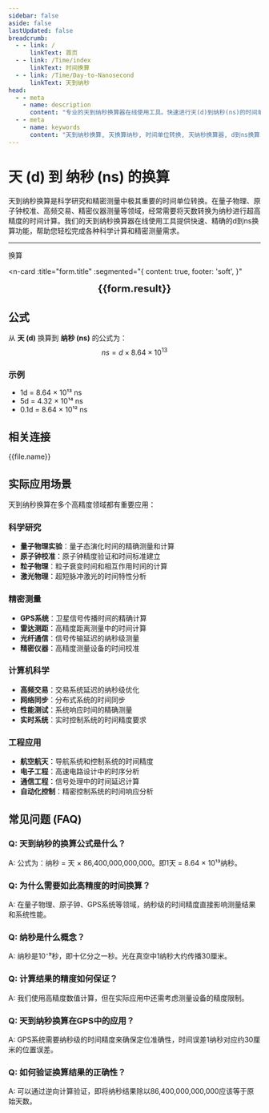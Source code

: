 ```yaml
---
sidebar: false
aside: false
lastUpdated: false
breadcrumb:
  - - link: /
      linkText: 首页
  - - link: /Time/index
      linkText: 时间换算
  - - link: /Time/Day-to-Nanosecond
      linkText: 天到纳秒
head:
  - - meta
    - name: description
      content: "专业的天到纳秒换算器在线使用工具。快速进行天(d)到纳秒(ns)的时间单位转换，提供精确的换算公式和实用的时间计算功能。支持科学计算、精密测量等超高精度时间换算应用场景。"
  - - meta
    - name: keywords
      content: "天到纳秒换算, 天换算纳秒, 时间单位转换, 天纳秒换算器, d到ns换算, 时间换算器在线使用, 科学计算, 天数转纳秒, 时间单位换算, 天转换纳秒, 纳秒换算, 时间转换器, 天换纳秒公式, 精密测量, 超高精度时间"
---
```

# 天 (d) 到 纳秒 (ns) 的换算

天到纳秒换算是科学研究和精密测量中极其重要的时间单位转换。在量子物理、原子钟校准、高频交易、精密仪器测量等领域，经常需要将天数转换为纳秒进行超高精度的时间计算。我们的天到纳秒换算器在线使用工具提供快速、精确的d到ns换算功能，帮助您轻松完成各种科学计算和精密测量需求。

---
<script setup>
import { onMounted, reactive, inject, ref } from 'vue'
import { NButton,NForm ,NFormItem,NInput,NInputNumber,NSelect,NCard,useMessage,NGrid ,NGi  } from 'naive-ui'
import { defineClientComponent } from 'vitepress'
import { Time } from '../../files';

const convert = inject('convert')

const seoKey = ['天到纳秒换算','天换算纳秒','时间单位转换','天纳秒换算器','d到ns换算','时间换算器在线使用','科学计算','天数转纳秒','天转换纳秒','纳秒换算','时间转换器','天换纳秒公式','精密测量','超高精度时间','天','纳秒','时间换算','时间单位']

const form = reactive({
  number: null,
  result: '',
  title: '天到纳秒换算器',
})

const convertHandler = () => {
  if (form.number !== null && !isNaN(form.number)) {
    const convertedValue = parseFloat(form.number) * 86400000000000
    form.result = `${form.number}d = ${convertedValue.toFixed(0)}ns`
  } else {
    form.result = '请输入有效的数值。'
  }
}
</script>

<n-form size="large" :model="form">
  <n-form-item label="天 (d)">
    <n-input-number v-model:value="form.number" placeholder="输入天" style="width: 100%" />
  </n-form-item>
  <n-form-item>
    <n-button type="info" @click="convertHandler" block>换算</n-button>
  </n-form-item>
</n-form>

<n-card
  :title="form.title"
  :segmented="{
    content: true,
    footer: 'soft',
  }"
>
  <div  style="text-align:center;font-size:20px;">
    <strong>{{form.result}}</strong>
  </div>
  <template #footer>
    <div>
      <span v-for="item of seoKey" :key="item">{{item}}，</span>
    </div>
  </template>
</n-card>

## 公式

从 **天 (d)** 换算到 **纳秒 (ns)** 的公式为：
$$ ns = d \times 8.64 \times 10^{13} $$

### 示例
- 1d = 8.64 × 10¹³ ns
- 5d = 4.32 × 10¹⁴ ns
- 0.1d = 8.64 × 10¹² ns
## 相关连接
<n-grid x-gap="12" :cols="2">
  <n-gi v-for="(file, index) in Time" :key="index">
    <n-button
      text
      tag="a"
      :href="file.path"
      type="info"
    >
      {{file.name}}
    </n-button>
  </n-gi>
</n-grid>

## 实际应用场景

天到纳秒换算在多个高精度领域都有重要应用：

### 科学研究
- **量子物理实验**：量子态演化时间的精确测量和计算
- **原子钟校准**：原子钟精度验证和时间标准建立
- **粒子物理**：粒子衰变时间和相互作用时间的计算
- **激光物理**：超短脉冲激光的时间特性分析

### 精密测量
- **GPS系统**：卫星信号传播时间的精确计算
- **雷达测距**：高精度距离测量中的时间计算
- **光纤通信**：信号传输延迟的纳秒级测量
- **精密仪器**：高精度测量设备的时间校准

### 计算机科学
- **高频交易**：交易系统延迟的纳秒级优化
- **网络同步**：分布式系统的时间同步
- **性能测试**：系统响应时间的精确测量
- **实时系统**：实时控制系统的时间精度要求

### 工程应用
- **航空航天**：导航系统和控制系统的时间精度
- **电子工程**：高速电路设计中的时序分析
- **通信工程**：信号处理中的时间延迟计算
- **自动化控制**：精密控制系统的时间响应分析

## 常见问题 (FAQ)

### Q: 天到纳秒的换算公式是什么？
A: 公式为：纳秒 = 天 × 86,400,000,000,000。即1天 = 8.64 × 10¹³纳秒。

### Q: 为什么需要如此高精度的时间换算？
A: 在量子物理、原子钟、GPS系统等领域，纳秒级的时间精度直接影响测量结果和系统性能。

### Q: 纳秒是什么概念？
A: 纳秒是10⁻⁹秒，即十亿分之一秒。光在真空中1纳秒大约传播30厘米。

### Q: 计算结果的精度如何保证？
A: 我们使用高精度数值计算，但在实际应用中还需考虑测量设备的精度限制。

### Q: 天到纳秒换算在GPS中的应用？
A: GPS系统需要纳秒级的时间精度来确保定位准确性，时间误差1纳秒对应约30厘米的位置误差。

### Q: 如何验证换算结果的正确性？
A: 可以通过逆向计算验证，即将纳秒结果除以86,400,000,000,000应该等于原始天数。